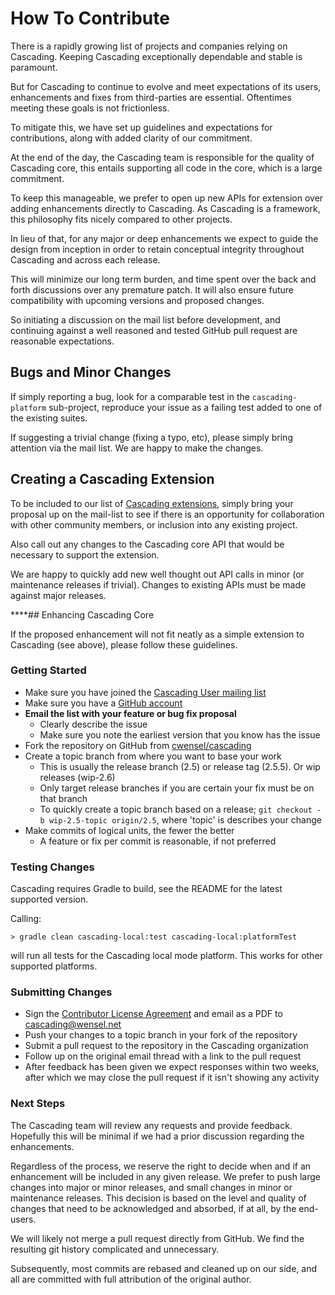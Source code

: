 # How To Contribute

There is a rapidly growing list of projects and companies relying on Cascading. Keeping Cascading exceptionally 
dependable and stable is paramount.    

But for Cascading to continue to evolve and meet expectations of its users, enhancements and fixes from third-parties 
are essential. Oftentimes meeting these goals is not frictionless.

To mitigate this, we have set up guidelines and expectations for contributions, along with added clarity of our 
commitment.

At the end of the day, the Cascading team is responsible for the quality of Cascading core, this entails 
supporting all code in the core, which is a large commitment. 

To keep this manageable, we prefer to open up new APIs for extension over adding enhancements directly to Cascading. As
Cascading is a framework, this philosophy fits nicely compared to other projects. 

In lieu of that, for any major or deep enhancements we expect to guide the design from inception in order to retain 
conceptual integrity throughout Cascading and across each release. 

This will minimize our long term burden, and time spent over the back and forth discussions over any premature patch. 
It will also ensure future compatibility with upcoming versions and proposed changes. 

So initiating a discussion on the mail list before development, and continuing against a well reasoned and tested GitHub 
pull request are reasonable expectations.

## Bugs and Minor Changes

If simply reporting a bug, look for a comparable test in the `cascading-platform` sub-project, reproduce your issue as 
a failing test added to one of the existing suites.

If suggesting a trivial change (fixing a typo, etc), please simply bring attention via the mail list. We are happy to
make the changes.

## Creating a Cascading Extension

To be included to our list of [Cascading extensions](http://www.cascading.org/extensions/), simply 
bring your proposal up on the mail-list to see if there is an opportunity for collaboration with other community
members, or inclusion into any existing project.

Also call out any changes to the Cascading core API that would be necessary to support the extension.

We are happy to quickly add new well thought out API calls in minor (or maintenance releases if trivial). Changes to 
existing APIs must be made against major releases.

****## Enhancing Cascading Core

If the proposed enhancement will not fit neatly as a simple extension to Cascading (see above), please follow these
guidelines.

### Getting Started

* Make sure you have joined the [Cascading User mailing list](http://cascading.org/support/)
* Make sure you have a [GitHub account](https://github.com/signup/free)
* **Email the list with your feature or bug fix proposal**
  * Clearly describe the issue
  * Make sure you note the earliest version that you know has the issue
* Fork the repository on GitHub from [cwensel/cascading](https://github.com/cwensel/cascading)
* Create a topic branch from where you want to base your work
  * This is usually the release branch (2.5) or release tag (2.5.5). Or wip releases (wip-2.6) 
  * Only target release branches if you are certain your fix must be on that branch
  * To quickly create a topic branch based on a release; `git checkout -b wip-2.5-topic origin/2.5`, 
    where 'topic' is describes your change
* Make commits of logical units, the fewer the better
  * A feature or fix per commit is reasonable, if not preferred

### Testing Changes

Cascading requires Gradle to build, see the README for the latest supported version.

Calling:

    > gradle clean cascading-local:test cascading-local:platformTest 

will run all tests for the Cascading local mode platform. This works for other supported platforms.

### Submitting Changes

* Sign the [Contributor License Agreement](https://files.cascading.wensel.net.s3.us-east-1.amazonaws.com/documents/Wensel_Contributor_Agreement.doc)
  and email as a PDF to cascading@wensel.net
* Push your changes to a topic branch in your fork of the repository
* Submit a pull request to the repository in the Cascading organization
* Follow up on the original email thread with a link to the pull request
* After feedback has been given we expect responses within two weeks, after which we may close the pull request 
  if it isn't showing any activity

### Next Steps

The Cascading team will review any requests and provide feedback. Hopefully this will be minimal if we had a prior
discussion regarding the enhancements. 

Regardless of the process, we reserve the right to decide when and if an enhancement will be included in any given 
release. We prefer to push large changes into major or minor releases, and small changes in minor or maintenance 
releases. This decision is based on the level and quality of changes that need to be acknowledged and absorbed, if at 
all, by the end-users.

We will likely not merge a pull request directly from GitHub. We find the resulting git history complicated and 
unnecessary. 

Subsequently, most commits are rebased and cleaned up on our side, and all are committed with full attribution of the 
original author.